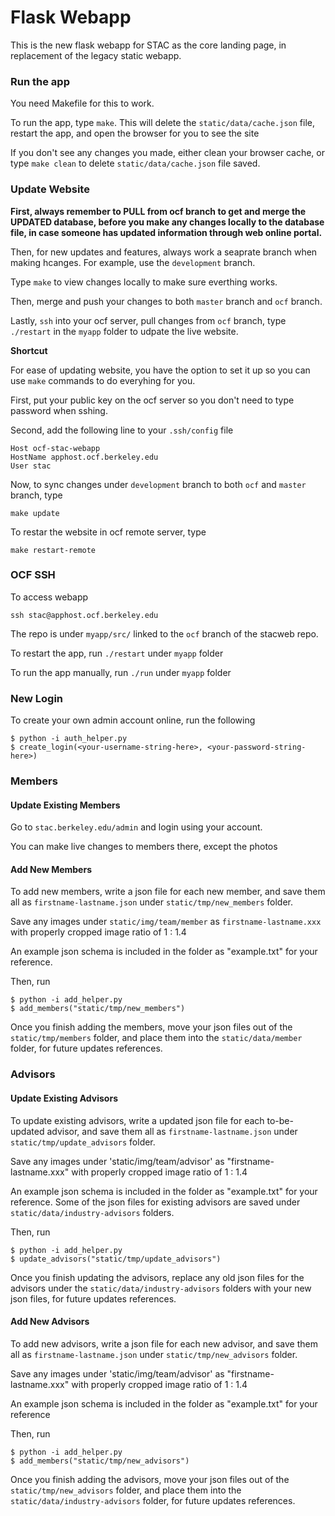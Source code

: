 # Flask Webapp
This is the new flask webapp for STAC as the core landing page, in replacement of the legacy static webapp.

### Run the app

You need Makefile for this to work.

To run the app, type `make`. This will delete the `static/data/cache.json` file, restart the app, and open the browser for you to see the site

If you don't see any changes you made, either clean your browser cache, or type `make clean` to delete `static/data/cache.json` file saved.

### Update Website

**First, always remember to PULL from ocf branch to get and merge the UPDATED database, before you make any changes locally to the database file, in case someone has updated information through web online portal.**

Then, for new updates and features, always work a seaprate branch when making hcanges. For example, use the `development` branch. 

Type `make` to view changes locally to make sure everthing works.

Then, merge and push your changes to both `master` branch and `ocf` branch. 

Lastly, `ssh` into your ocf server, pull changes from `ocf` branch, type `./restart` in the `myapp` folder to udpate the live website.

**Shortcut**

For ease of updating website, you have the option to set it up so you can use `make` commands to do everyhing for you.

First, put your public key on the ocf server so you don't need to type password when sshing.

Second, add the following line to your `.ssh/config` file

```
Host ocf-stac-webapp
HostName apphost.ocf.berkeley.edu
User stac
```

Now, to sync changes under `development` branch to both `ocf` and `master` branch, type

```
make update
```

To restar the website in ocf remote server, type

```
make restart-remote
```


### OCF SSH

To access webapp

```
ssh stac@apphost.ocf.berkeley.edu
```

The repo is under `myapp/src/` linked to the `ocf` branch of the stacweb repo.

To restart the app, run `./restart` under `myapp` folder

To run the app manually, run `./run` under `myapp` folder


### New Login

To create your own admin account online, run the following

```
$ python -i auth_helper.py
$ create_login(<your-username-string-here>, <your-password-string-here>)
```

### Members

#### Update Existing Members

Go to `stac.berkeley.edu/admin` and login using your account.

You can make live changes to members there, except the photos

#### Add New Members

To add new members, write a json file for each new member, and save them all as `firstname-lastname.json` under `static/tmp/new_members` folder. 

Save any images under `static/img/team/member` as `firstname-lastname.xxx` with properly cropped image ratio of 1 : 1.4

An example json schema is included in the folder as "example.txt" for your reference. 

Then, run

```
$ python -i add_helper.py
$ add_members("static/tmp/new_members")
```

Once you finish adding the members, move your json files out of the `static/tmp/members` folder, and place them into the `static/data/member` folder, for future updates references.

### Advisors

#### Update Existing Advisors


To update existing advisors, write a updated json file for each to-be-updated advisor, and save them all as `firstname-lastname.json` under `static/tmp/update_advisors` folder. 

Save any images under 'static/img/team/advisor' as "firstname-lastname.xxx" with properly cropped image ratio of 1 : 1.4

An example json schema is included in the folder as "example.txt" for your reference. Some of the json files for existing advisors are saved under `static/data/industry-advisors` folders.

Then, run

```
$ python -i add_helper.py
$ update_advisors("static/tmp/update_advisors")
```

Once you finish updating the advisors, replace any old json files for the advisors under the `static/data/industry-advisors` folders with your new json files, for future updates references.


#### Add New Advisors

To add new advisors, write a json file for each new advisor, and save them all as `firstname-lastname.json` under `static/tmp/new_advisors` folder. 

Save any images under 'static/img/team/advisor' as "firstname-lastname.xxx" with properly cropped image ratio of 1 : 1.4

An example json schema is included in the folder as "example.txt" for your reference

Then, run

```
$ python -i add_helper.py
$ add_members("static/tmp/new_advisors")
```

Once you finish adding the advisors, move your json files out of the `static/tmp/new_advisors` folder, and place them into the `static/data/industry-advisors` folder, for future updates references.

